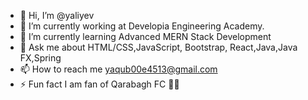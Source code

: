 - 👋 Hi, I’m @yaliyev
- 🔭 I’m currently working at Developia Engineering Academy.
- 🌱 I’m currently learning Advanced MERN Stack Development
- 💬 Ask me about HTML/CSS,JavaScript, Bootstrap, React,Java,Java FX,Spring
- 📫 How to reach me yaqub00e4513@gmail.com
- ⚡ Fun fact I am fan of Qarabagh FC 🤍💙


